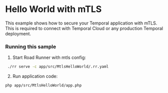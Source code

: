 # Hello World with mTLS

This example shows how to secure your Temporal application with mTLS.
This is required to connect with Temporal Cloud or any production Temporal deployment.

### Running this sample

1. Start Road Runner with mtls config:
```bash
 ./rr serve -c app/src/MtlsHelloWorld/.rr.yaml
```

2. Run application code:
```bash
php app/src/MtlsHelloWorld/app.php
```


